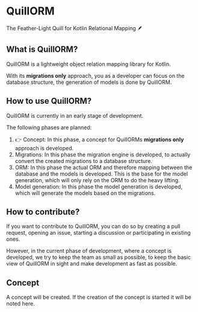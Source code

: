 # QuillORM
The Feather-Light Quill for Kotlin Relational Mapping 🪶

## What is QuillORM?
QuillORM is a lightweight object relation mapping library for Kotlin.

With its **migrations only** approach, you as a developer can focus on the database structure,
the generation of models is done by QuillORM.

## How to use QuillORM?
QuillORM is currently in an early stage of development.

The following phases are planned:
1. 👉 Concept: In this phase, a concept for QuillORMs **migrations only** approach is developed.
2. Migrations: In this phase the migration engine is developed, 
to actually convert the created migrations to a database structure.
3. ORM: In this phase the actual ORM and therefore mapping between the database and the models is developed.
This is the base for the model generation, which will only rely on the ORM to do the heavy lifting.
4. Model generation: In this phase the model generation is developed, which will generate the models based on the
migrations.

## How to contribute?
If you want to contribute to QuillORM, you can do so by creating a pull request, opening an issue, starting a discussion or participating in existing ones.

However, in the current phase of development, where a concept is developed, we try to keep the team as small as possible,
to keep the basic view of QuillORM in sight and make development as fast as possible.

## Concept
A concept will be created. If the creation of the concept is started it will be noted here.

